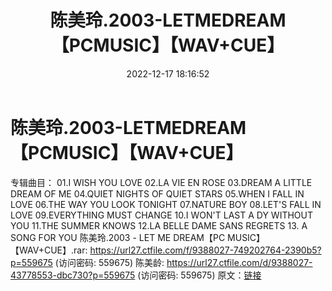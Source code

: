 ﻿---
title: 陈美玲.2003-LETMEDREAM【PCMUSIC】【WAV+CUE】
date: 2022-12-17 18:16:52
categories: WAV车载音乐、镜像
tags: 华语中文
---
# 陈美玲.2003-LETMEDREAM【PCMUSIC】【WAV+CUE】

专辑曲目：
01.I WISH YOU LOVE
02.LA VIE EN ROSE
03.DREAM A LITTLE DREAM OF ME
04.QUIET NIGHTS OF QUIET STARS
05.WHEN I FALL IN LOVE
06.THE WAY YOU LOOK TONIGHT
07.NATURE BOY
08.LET'S FALL IN LOVE
09.EVERYTHING MUST CHANGE
10.I WON'T LAST A DY WITHOUT YOU
11.THE SUMMER KNOWS
12.LA BELLE DAME SANS REGRETS
13. A SONG FOR YOU
陈美玲.2003 - LET ME DREAM【PC MUSIC】【WAV+CUE】.rar: https://url27.ctfile.com/f/9388027-749202764-2390b5?p=559675
(访问密码: 559675)
陈美龄: https://url27.ctfile.com/d/9388027-43778553-dbc730?p=559675
(访问密码: 559675)
原文：[链接](https://blog.sina.com.cn/s/blog_1647c7e76010310m7.html)